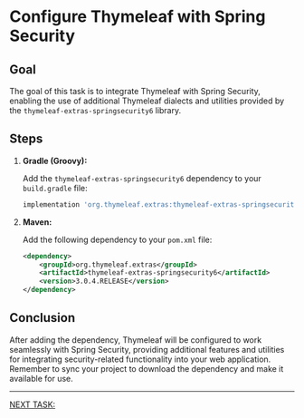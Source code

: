 # Configure Thymeleaf with Spring Security

## Goal
The goal of this task is to integrate Thymeleaf with Spring Security, enabling the use of additional Thymeleaf dialects and utilities provided by the `thymeleaf-extras-springsecurity6` library.

## Steps

1. **Gradle (Groovy):**

   Add the `thymeleaf-extras-springsecurity6` dependency to your `build.gradle` file:

   ```groovy
   implementation 'org.thymeleaf.extras:thymeleaf-extras-springsecurity6:3.0.4.RELEASE'
   ```

2. **Maven:**

   Add the following dependency to your `pom.xml` file:

   ```xml
   <dependency>
       <groupId>org.thymeleaf.extras</groupId>
       <artifactId>thymeleaf-extras-springsecurity6</artifactId>
       <version>3.0.4.RELEASE</version>
   </dependency>
   ```

## Conclusion
After adding the dependency, Thymeleaf will be configured to work seamlessly with Spring Security, providing additional features and utilities for integrating security-related functionality into your web application. Remember to sync your project to download the dependency and make it available for use.

---

[NEXT TASK:]()
